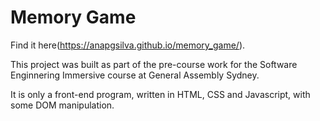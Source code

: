 # Memory Game

Find it here(https://anapgsilva.github.io/memory_game/).

This project was built as part of the pre-course work for the Software Enginnering Immersive course at General Assembly Sydney.

It is only a front-end program, written in HTML, CSS and Javascript, with some DOM manipulation.

